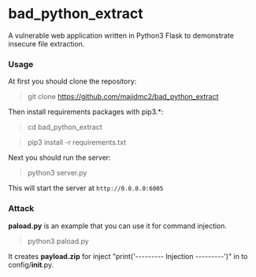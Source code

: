 # bad_python_extract
A vulnerable web application written in Python3 Flask to demonstrate insecure file extraction.

### Usage
At first you should clone the repository:
> git clone https://github.com/majidmc2/bad_python_extract

Then install requirements packages with  pip3.*:

> cd bad_python_extract

> pip3 install -r requirements.txt

Next you should run the server:

> python3 server.py

This will start the server at `http://0.0.0.0:6005`

### Attack
**paload.py** is an example that you can use it for command injection.

> python3 paload.py

It creates **payload.zip** for inject "print('--------- Injection ---------')" in to config/__init__.py.

